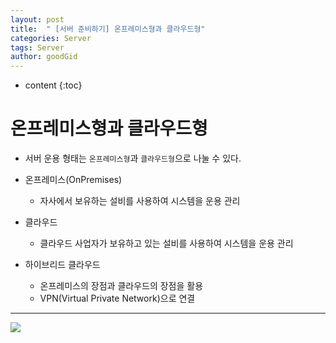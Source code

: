 ```yaml
---
layout: post
title:  " [서버 준비하기] 온프레미스형과 클라우드형"
categories: Server
tags: Server
author: goodGid
---
```

* content
{:toc}


# 온프레미스형과 클라우드형

* 서버 운용 형태는 `온프레미스형`과 `클라우드형`으로 나눌 수 있다.

* 온프레미스(OnPremises)
    - 자사에서 보유하는 설비를 사용하여 시스템을 운용 관리

* 클라우드
    - 클라우드 사업자가 보유하고 있는 설비를 사용하여 시스템을 운용 관리

* 하이브리드 클라우드
    - 온프레미스의 장점과 클라우드의 장점을 활용
    - VPN(Virtual Private Network)으로 연결

---



![](/assets/img/server/on_premises&cloud_1.png)



